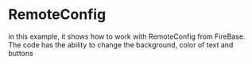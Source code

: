 # RemoteConfig
in this example, it shows how to work with RemoteConfig from FireBase. 
The code has the ability to change the background, color of text and buttons
